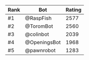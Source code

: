 Rank|Bot|Rating
---|---|---
#1|@RaspFish|2577
#2|@ToromBot|2560
#3|@colinbot|2039
#4|@OpeningsBot|1968
#5|@pawnrobot|1283
